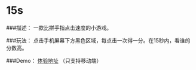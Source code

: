 15s
===

###描述：
一款比拼手指点击速度的小游戏。


###玩法：
点击手机屏幕下方黑色区域，每点击一次得一分。在15秒内，看谁的分数高。

###Demo：
[体验地址](http://markqin.github.io/game/15s/) （只支持移动端）

